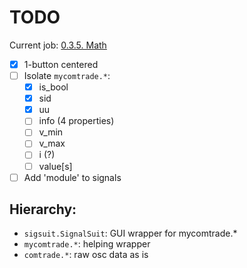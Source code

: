 # TODO

Current job: [0.3.5. Math](https://github.com/tieugene/iosc.py/milestone/17)

- [x] 1-button centered
- [ ] Isolate `mycomtrade.*`:
  + [x] is_bool
  + [x] sid
  + [x] uu
  + [ ] info (4 properties)
  + [ ] v_min
  + [ ] v_max
  + [ ] i (?)
  + [ ] value[s]
- [ ] Add 'module' to signals

## Hierarchy:

- `sigsuit.SignalSuit`: GUI wrapper for mycomtrade.*
- `mycomtrade.*`: helping wrapper
- `comtrade.*`: raw osc data as is
